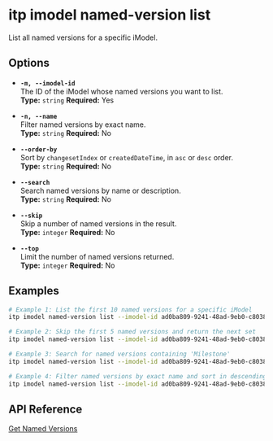 # itp imodel named-version list

List all named versions for a specific iModel.

## Options

- **`-m, --imodel-id`**  
  The ID of the iModel whose named versions you want to list.  
  **Type:** `string` **Required:** Yes

- **`-n, --name`**  
  Filter named versions by exact name.  
  **Type:** `string` **Required:** No

- **`--order-by`**  
  Sort by `changesetIndex` or `createdDateTime`, in `asc` or `desc` order.  
  **Type:** `string` **Required:** No

- **`--search`**  
  Search named versions by name or description.  
  **Type:** `string` **Required:** No

- **`--skip`**  
  Skip a number of named versions in the result.  
  **Type:** `integer` **Required:** No

- **`--top`**  
  Limit the number of named versions returned.  
  **Type:** `integer` **Required:** No

## Examples

```bash
# Example 1: List the first 10 named versions for a specific iModel
itp imodel named-version list --imodel-id ad0ba809-9241-48ad-9eb0-c8038c1a1d51 --top 10

# Example 2: Skip the first 5 named versions and return the next set
itp imodel named-version list --imodel-id ad0ba809-9241-48ad-9eb0-c8038c1a1d51 --skip 5 --top 10

# Example 3: Search for named versions containing 'Milestone'
itp imodel named-version list --imodel-id ad0ba809-9241-48ad-9eb0-c8038c1a1d51 --search "Milestone"

# Example 4: Filter named versions by exact name and sort in descending order by changesetIndex
itp imodel named-version list --imodel-id ad0ba809-9241-48ad-9eb0-c8038c1a1d51 --name "Version 2.0" --order-by "changesetIndex desc"
```

## API Reference

[Get Named Versions](https://developer.bentley.com/apis/imodels-v2/operations/get-imodel-named-versions/)